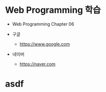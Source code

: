# Web Programming 학습

+ Web Programming Chapter 06

- 구글
	- https://www.google.com
	
- 네이버
	- https://naver.com
	
# asdf